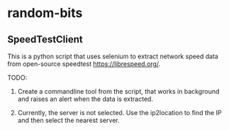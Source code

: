 # random-bits
## SpeedTestClient
This is a python script that uses selenium to extract network speed data from open-source speedtest https://librespeed.org/. 

TODO:

1. Create a commandline tool from the script, that works in background and raises an alert when the data is extracted. 

2. Currently, the server is not selected. Use the  ip2location to find the IP and then select the nearest server.